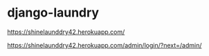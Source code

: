 # django-laundry

https://shinelaunddry42.herokuapp.com/



https://shinelaunddry42.herokuapp.com/admin/login/?next=/admin/
